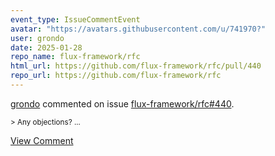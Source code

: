 ```yaml
---
event_type: IssueCommentEvent
avatar: "https://avatars.githubusercontent.com/u/741970?"
user: grondo
date: 2025-01-28
repo_name: flux-framework/rfc
html_url: https://github.com/flux-framework/rfc/pull/440
repo_url: https://github.com/flux-framework/rfc
---
```


<a href='https://github.com/grondo' target='_blank'>grondo</a> commented on issue <a href='https://github.com/flux-framework/rfc/pull/440' target='_blank'>flux-framework/rfc#440</a>.

<small>>  Any objections?...</small>

<a href='https://github.com/flux-framework/rfc/pull/440' target='_blank'>View Comment</a>